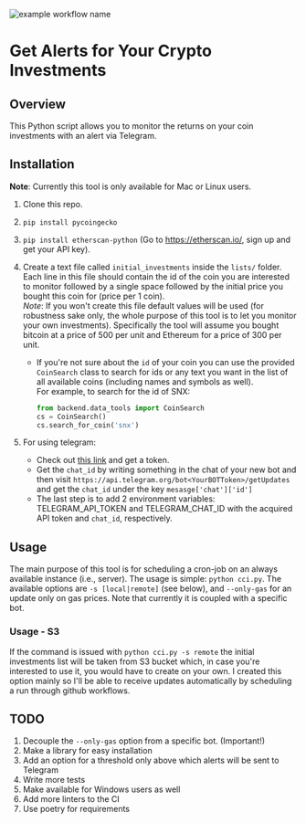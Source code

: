 ![example workflow name](https://github.com/oren0e/check-crypto-investments/workflows/CI/badge.svg)
# Get Alerts for Your Crypto Investments
## Overview
This Python script allows you to monitor the returns on your coin investments
with an alert via Telegram.

## Installation
**Note**: Currently this tool is only available for Mac or Linux users.
1. Clone this repo.
2. `pip install pycoingecko`  
3. `pip install etherscan-python` (Go to https://etherscan.io/, sign up and get your API key).
4. Create a text file called `initial_investments` inside the `lists/` folder. Each line in this file
should contain the id of the coin you are interested to monitor followed by a single space
followed by the initial price you bought this coin for (price per 1 coin).  
_Note_: If you won't create this file default values will be used (for robustness sake only, the whole
purpose of this tool is to let you monitor your own investments). Specifically the tool will assume you bought
bitcoin at a price of 500 per unit and Ethereum for a price of 300 per unit.     

    - If you're not sure about the `id` of your coin you can use the provided `CoinSearch` class to search
for ids or any text you want in the list of all available coins (including names and symbols as well).  
For example, to search for the id of SNX:  
        ```python
        from backend.data_tools import CoinSearch
        cs = CoinSearch()
        cs.search_for_coin('snx')
        ```
5. For using telegram:
    - Check out [this link](https://core.telegram.org/bots#6-botfather) and get a token.
    - Get the `chat_id` by writing something in the chat of your new bot and then 
    visit `https://api.telegram.org/bot<YourBOTToken>/getUpdates` and get the `chat_id` under the key
    `mesasge['chat']['id']`
    - The last step is to add 2 environment variables: TELEGRAM_API_TOKEN and TELEGRAM_CHAT_ID with the
    acquired API token and `chat_id`, respectively.

## Usage
The main purpose of this tool is for scheduling a cron-job on an always available instance (i.e., server).
The usage is simple: `python cci.py`. The available options are `-s [local|remote]` (see below), and `--only-gas`
for an update only on gas prices. Note that currently it is coupled with a specific bot.

### Usage - S3
If the command is issued with `python cci.py -s remote` the initial investments list will be taken from S3 bucket
which, in case you're interested to use it, you would have to create on your own. I created this option
mainly so I'll be able to receive updates automatically by scheduling a run through github workflows.

## TODO
1. Decouple the `--only-gas` option from a specific bot. (Important!)
2. Make a library for easy installation
3. Add an option for a threshold only above which alerts will be sent to Telegram
4. Write more tests
5. Make available for Windows users as well
6. Add more linters to the CI
7. Use poetry for requirements
